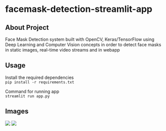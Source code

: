 # facemask-detection-streamlit-app

## About Project
Face Mask Detection system built with OpenCV, Keras/TensorFlow using Deep Learning and Computer Vision concepts in order to detect face masks in static images, real-time video streams and in webapp

## Usage
Install the required dependencies\
   ```pip install -r requirements.txt``` 
   
Command for running app\
	```streamlit run app.py```

## Images

![](https://github.com/Anas436/Face-Mask-Detection-AI/blob/master/1.png)
![](https://github.com/Anas436/Face-Mask-Detection-AI/blob/master/2.png)


